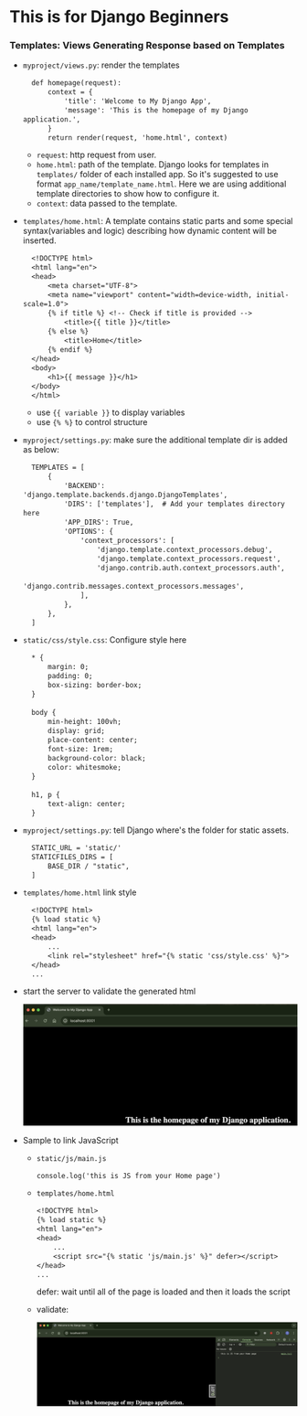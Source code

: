 # This is for Django Beginners

### Templates: Views Generating Response based on Templates

* `myproject/views.py`: render the templates

        def homepage(request):
            context = {
                'title': 'Welcome to My Django App',
                'message': 'This is the homepage of my Django application.',
            }
            return render(request, 'home.html', context)
    
    - `request`: http request from user.
    - `home.html`: path of the template. Django looks for templates in `templates/` folder of each installed app. So it's suggested to use format `app_name/template_name.html`. Here we are using additional template directories to show how to configure it. 
    - `context`: data passed to the template.

* `templates/home.html`: A template contains static parts and some special syntax(variables and logic) describing how dynamic content will be inserted.

        <!DOCTYPE html>
        <html lang="en">
        <head>
            <meta charset="UTF-8">
            <meta name="viewport" content="width=device-width, initial-scale=1.0">
            {% if title %} <!-- Check if title is provided -->
                <title>{{ title }}</title>
            {% else %}
                <title>Home</title>
            {% endif %}
        </head>
        <body>
            <h1>{{ message }}</h1>
        </body>
        </html>

    - use `{{ variable }}` to display variables 
    - use `{% %}` to control structure

* `myproject/settings.py`: make sure the additional template dir is added as below:

        TEMPLATES = [
            {
                'BACKEND': 'django.template.backends.django.DjangoTemplates',
                'DIRS': ['templates'],  # Add your templates directory here
                'APP_DIRS': True,
                'OPTIONS': {
                    'context_processors': [
                        'django.template.context_processors.debug',
                        'django.template.context_processors.request',
                        'django.contrib.auth.context_processors.auth',
                        'django.contrib.messages.context_processors.messages',
                    ],
                },
            },
        ]

* `static/css/style.css`: Configure style here

        * {
            margin: 0;
            padding: 0;
            box-sizing: border-box;
        }

        body {
            min-height: 100vh;
            display: grid;
            place-content: center;
            font-size: 1rem;
            background-color: black;
            color: whitesmoke;
        }

        h1, p {
            text-align: center;
        }
* `myproject/settings.py`: tell Django where's the folder for static assets.

        STATIC_URL = 'static/'
        STATICFILES_DIRS = [
            BASE_DIR / "static",
        ]

* `templates/home.html` link style

        <!DOCTYPE html>
        {% load static %}
        <html lang="en">
        <head>
            ...
            <link rel="stylesheet" href="{% static 'css/style.css' %}">
        </head>
        ...

* start the server to validate the generated html

    ![image info](template_01.png)

* Sample to link JavaScript
  - `static/js/main.js` 

        console.log('this is JS from your Home page')

  - `templates/home.html`

        <!DOCTYPE html>
        {% load static %}
        <html lang="en">
        <head>
            ...
            <script src="{% static 'js/main.js' %}" defer></script>
        </head>
        ...

    defer: wait until all of the page is loaded and then it loads the script

  - validate:

    ![image info](template_js.png)

















